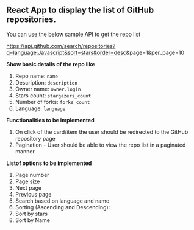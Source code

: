 ## React App to display the list of GitHub repositories. 

You can use the below sample API to get the repo list

<https://api.github.com/search/repositories?q=language:Javascript&sort=stars&order=desc>&page=1&per_page=10

**Show basic details of the repo like**

1) Repo name: `name`
2) Description: `description`
3) Owner name: `owner.login`
4) Stars count: `stargazers_count`
5) Number of forks: `forks_count`
6) Language: `language`

**Functionalities to be implemented**
1) On click of the card/item the user should be redirected to the GitHub repository page
2) Pagination - User should be able to view the repo list in a paginated manner 

**Listof options to be implemented**
1) Page number
2) Page size
3) Next page
4) Previous page
3) Search based on language and name
4) Sorting (Ascending and Descending):
1) Sort by stars
2) Sort by Name
